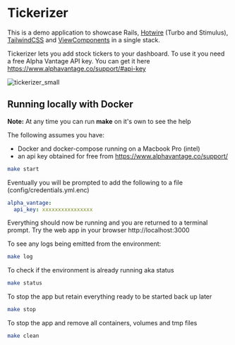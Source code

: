 # Tickerizer

This is a demo application to showcase Rails, [Hotwire](https://hotwire.dev) (Turbo and Stimulus), [TailwindCSS](https://tailwindcss.com) and [ViewComponents](https://viewcomponent.org) in a single stack. 

Tickerizer lets you add stock tickers to your dashboard. To use it you need a free Alpha Vantage API key. You can get it here https://www.alphavantage.co/support/#api-key


![tickerizer_small](https://user-images.githubusercontent.com/1121822/109396596-32345100-78e7-11eb-9d9b-c66c11f061c7.gif)


## Running locally with Docker

**Note:** At any time you can run **make** on it's own to see the help

The following assumes you have:
* Docker and docker-compose running on a Macbook Pro (intel)
* an api key obtained for free from https://www.alphavantage.co/support/

```bash
make start
```

Eventually you will be prompted to add the following to a file (config/credentials.yml.enc)

```yaml
alpha_vantage:
  api_key: xxxxxxxxxxxxxxxx
```

Everything should now be running and you are returned to a terminal prompt. Try
the web app in your browser http://localhost:3000

To see any logs being emitted from the environment:
```bash
make log
```

To check if the environment is already running aka status
```bash
make status
```

To stop the app but retain everything ready to be started back up later
```bash
make stop
```

To stop the app and remove all containers, volumes and tmp files
```bash
make clean
```

